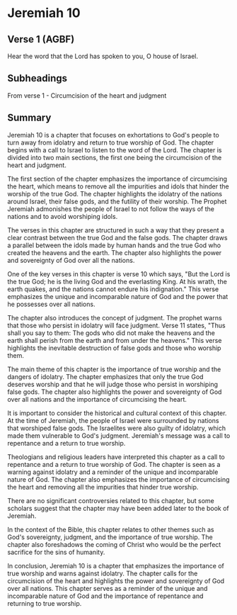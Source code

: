 # Jeremiah 10

## Verse 1 (AGBF)

Hear the word that the Lord has spoken to you, O house of Israel.

## Subheadings

From verse 1 - Circumcision of the heart and judgment

## Summary

Jeremiah 10 is a chapter that focuses on exhortations to God's people to turn away from idolatry and return to true worship of God. The chapter begins with a call to Israel to listen to the word of the Lord. The chapter is divided into two main sections, the first one being the circumcision of the heart and judgment.

The first section of the chapter emphasizes the importance of circumcising the heart, which means to remove all the impurities and idols that hinder the worship of the true God. The chapter highlights the idolatry of the nations around Israel, their false gods, and the futility of their worship. The Prophet Jeremiah admonishes the people of Israel to not follow the ways of the nations and to avoid worshiping idols.

The verses in this chapter are structured in such a way that they present a clear contrast between the true God and the false gods. The chapter draws a parallel between the idols made by human hands and the true God who created the heavens and the earth. The chapter also highlights the power and sovereignty of God over all the nations.

One of the key verses in this chapter is verse 10 which says, "But the Lord is the true God; he is the living God and the everlasting King. At his wrath, the earth quakes, and the nations cannot endure his indignation." This verse emphasizes the unique and incomparable nature of God and the power that he possesses over all nations.

The chapter also introduces the concept of judgment. The prophet warns that those who persist in idolatry will face judgment. Verse 11 states, "Thus shall you say to them: The gods who did not make the heavens and the earth shall perish from the earth and from under the heavens." This verse highlights the inevitable destruction of false gods and those who worship them.

The main theme of this chapter is the importance of true worship and the dangers of idolatry. The chapter emphasizes that only the true God deserves worship and that he will judge those who persist in worshiping false gods. The chapter also highlights the power and sovereignty of God over all nations and the importance of circumcising the heart.

It is important to consider the historical and cultural context of this chapter. At the time of Jeremiah, the people of Israel were surrounded by nations that worshiped false gods. The Israelites were also guilty of idolatry, which made them vulnerable to God's judgment. Jeremiah's message was a call to repentance and a return to true worship.

Theologians and religious leaders have interpreted this chapter as a call to repentance and a return to true worship of God. The chapter is seen as a warning against idolatry and a reminder of the unique and incomparable nature of God. The chapter also emphasizes the importance of circumcising the heart and removing all the impurities that hinder true worship.

There are no significant controversies related to this chapter, but some scholars suggest that the chapter may have been added later to the book of Jeremiah.

In the context of the Bible, this chapter relates to other themes such as God's sovereignty, judgment, and the importance of true worship. The chapter also foreshadows the coming of Christ who would be the perfect sacrifice for the sins of humanity.

In conclusion, Jeremiah 10 is a chapter that emphasizes the importance of true worship and warns against idolatry. The chapter calls for the circumcision of the heart and highlights the power and sovereignty of God over all nations. This chapter serves as a reminder of the unique and incomparable nature of God and the importance of repentance and returning to true worship.